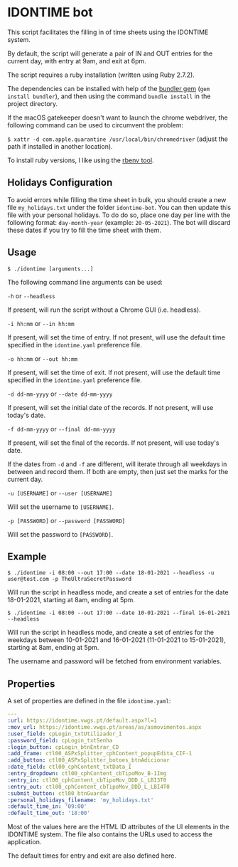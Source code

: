 # IDONTIME bot

This script facilitates the filling in of time sheets using the IDONTIME system.

By default, the script will generate a pair of IN and OUT entries for the current day, with entry at 9am, and exit at 6pm.

The script requires a ruby installation (written using Ruby 2.7.2).

The dependencies can be installed with help of the [bundler gem](https://bundler.io/) (`gem install bundler`), and then using the command `bundle install` in the project directory.

If the macOS gatekeeper doesn't want to launch the chrome webdriver, the following command can be used to circumvent the problem:

`$ xattr -d com.apple.quarantine /usr/local/bin/chromedriver` (adjust the path if installed in another location).

To install ruby versions, I like using the [rbenv tool](https://github.com/rbenv/rbenv).

## Holidays Configuration
To avoid errors while filling the time sheet in bulk, you should create a new file `my_holidays.txt` under the folder `idontime-bot`. You can then update this file with your personal holidays. To do do so, place one day per line with the following format: `day-month-year` (example: `20-05-2021`). The bot will discard these dates if you try to fill the time sheet with them.

## Usage

`$ ./idontime [arguments...]`

The following command line arguments can be used:

`-h` or `--headless`

If present, will run the script without a Chrome GUI (i.e. headless).

`-i hh:mm` or `--in hh:mm`

If present, will set the time of entry. If not present, will use the default time specified in the `idontime.yaml` preference file.


`-o hh:mm` or `--out hh:mm`

If present, will set the time of exit. If not present, will use the default time specified in the `idontime.yaml` preference file.

`-d dd-mm-yyyy` or `--date dd-mm-yyyy`

If present, will set the initial date of the records. If not present, will use today's date.

`-f dd-mm-yyyy` or `--final dd-mm-yyyy`

If present, will set the final of the records. If not present, will use today's date.

If the dates from `-d` and `-f` are different, will iterate through all weekdays in between and record them. If both are empty, then just set the marks for the current day.

`-u [USERNAME]` or `--user [USERNAME]`

Will set the username to `[USERNAME]`.

`-p [PASSWORD]` or `--password [PASSWORD]`

Will set the password to `[PASSWORD]`. 

## Example

`$ ./idontime -i 08:00 --out 17:00 --date 18-01-2021 --headless -u user@test.com -p TheUltraSecretPassword`

Will run the script in headless mode, and create a set of entries for the date 18-01-2021, starting at 8am, ending at 5pm.


`$ ./idontime -i 08:00 --out 17:00 --date 10-01-2021 --final 16-01-2021 --headless`

Will run the script in headless mode, and create a set of entries for the weekdays between 10-01-2021 and 16-01-2021 (11-01-2021 to 15-01-2021), starting at 8am, ending at 5pm.

The username and password will be fetched from environment variables.


## Properties

A set of properties are defined in the file `idontime.yaml`:

```yaml
---
:url: https://idontime.vwgs.pt/default.aspx?l=1
:mov_url: https://idontime.vwgs.pt/areas/as/asmovimentos.aspx
:user_field: cpLogin_txtUtilizador_I
:password_field: cpLogin_txtSenha
:login_button: cpLogin_btnEntrar_CD
:add_frame: ctl00_ASPxSplitter_cphContent_popupEdita_CIF-1
:add_button: ctl00_ASPxSplitter_botoes_btnAdicionar
:date_field: ctl00_cphContent_txtData_I
:entry_dropdown: ctl00_cphContent_cbTipoMov_B-1Img
:entry_in: ctl00_cphContent_cbTipoMov_DDD_L_LBI3T0
:entry_out: ctl00_cphContent_cbTipoMov_DDD_L_LBI4T0
:submit_button: ctl00_btnGuardar
:personal_holidays_filename: 'my_holidays.txt'
:default_time_in: '09:00'
:default_time_out: '18:00'
```

Most of the values here are the HTML ID attributes of the UI elements in the IDONTIME system. The file also contains
the URLs used to access the application.

The default times for entry and exit are also defined here.
